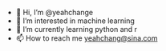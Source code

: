 - 👋 Hi, I’m @yeahchange
- 👀 I’m interested in machine learning
- 🌱 I’m currently learning python and r 
- 📫 How to reach me yeahchang@sina.com

<!---
yeahchange/yeahchange is a ✨ special ✨ repository because its `README.md` (this file) appears on your GitHub profile.
You can click the Preview link to take a look at your changes.
--->
